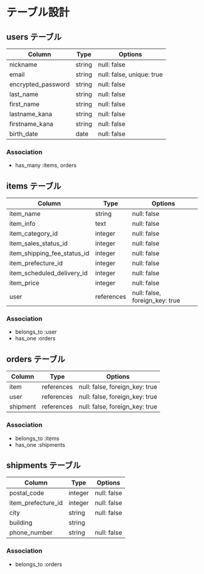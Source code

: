 # テーブル設計

## users テーブル

| Column                | Type    | Options                   |
| --------------------- | ------- | --------------------------|
| nickname              | string  | null: false               |
| email                 | string  | null: false, unique: true |
| encrypted_password    | string  | null: false               |
| last_name             | string  | null: false               |
| first_name            | string  | null: false               |
| lastname_kana         | string  | null: false               |
| firstname_kana        | string  | null: false               |
| birth_date            | date    | null: false               |



### Association

- has_many :items, orders


## items テーブル

| Column                      | Type       | Options                         |
| --------------------------- | ---------- | ------------------------------- |
| item_name                   | string     | null: false                     |
| item_info                   | text       | null: false                     |
| item_category_id            | integer    | null: false                     |
| item_sales_status_id        | integer    | null: false                     |
| item_shipping_fee_status_id | integer    | null: false                     |
| item_prefecture_id          | integer    | null: false                     |
| item_scheduled_delivery_id  | integer    | null: false                     |
| item_price                  | integer    | null: false                     |
| user                        | references | null: false, foreign_key: true  |

### Association

- belongs_to :user
- has_one  :orders

## orders テーブル

| Column   | Type       | Options                        |
| -------- | ---------- | ------------------------------ |
| item     | references | null: false, foreign_key: true |
| user     | references | null: false, foreign_key: true |
| shipment | references | null: false, foreign_key: true  |

### Association

- belongs_to :items
- has_one    :shipments

## shipments テーブル

| Column             | Type    | Options     |
| ------------------ | ------- | ----------- |
| postal_code        | integer | null: false |
| item_prefecture_id | integer | null: false |
| city               | string  | null: false |
| building           | string  |             |
| phone_number       | string  | null: false |


### Association

- belongs_to :orders